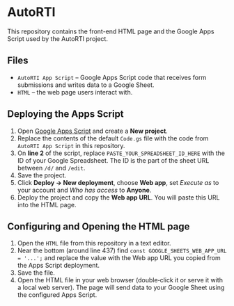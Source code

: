 # AutoRTI

This repository contains the front-end HTML page and the Google Apps Script used by the AutoRTI project.

## Files

- `AutoRTI App Script` – Google Apps Script code that receives form submissions and writes data to a Google Sheet.
- `HTML` – the web page users interact with.

## Deploying the Apps Script

1. Open [Google Apps Script](https://script.google.com) and create a **New project**.
2. Replace the contents of the default `Code.gs` file with the code from `AutoRTI App Script` in this repository.
3. On **line 2** of the script, replace `PASTE_YOUR_SPREADSHEET_ID_HERE` with the ID of your Google Spreadsheet. The ID is the part of the sheet URL between `/d/` and `/edit`.
4. Save the project.
5. Click **Deploy → New deployment**, choose **Web app**, set *Execute as* to your account and *Who has access* to **Anyone**.
6. Deploy the project and copy the **Web app URL**. You will paste this URL into the HTML page.

## Configuring and Opening the HTML page

1. Open the `HTML` file from this repository in a text editor.
2. Near the bottom (around line 437) find `const GOOGLE_SHEETS_WEB_APP_URL = '...';` and replace the value with the Web app URL you copied from the Apps Script deployment.
3. Save the file.
4. Open the HTML file in your web browser (double‑click it or serve it with a local web server). The page will send data to your Google Sheet using the configured Apps Script.
